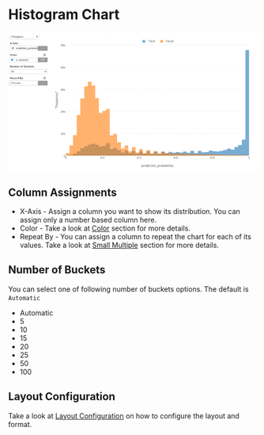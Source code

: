 # Histogram Chart

![](images/histogram.png)

## Column Assignments

* X-Axis - Assign a column you want to show its distribution. You can assign only a number based column here.
* Color - Take a look at [Color](color.md) section for more details.
* Repeat By - You can assign a column to repeat the chart for each of its values. Take a look at [Small Multiple](small-multiple.md) section for more details.

## Number of Buckets

You can select one of following number of buckets options. The default is `Automatic`

* Automatic 
* 5
* 10
* 15
* 20
* 25
* 50
* 100

## Layout Configuration

Take a look at [Layout Configuration](layout.md) on how to configure the layout and format. 
